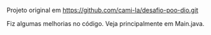 Projeto original em https://github.com/cami-la/desafio-poo-dio.git

Fiz algumas melhorias no código.
Veja principalmente em Main.java.
